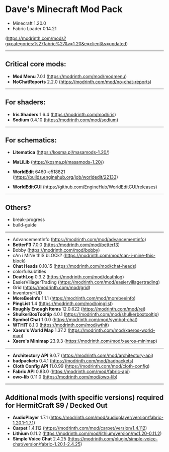 # Dave's Minecraft Mod Pack

- Minecraft 1.20.0
- Fabric Loader 0.14.21

(https://modrinth.com/mods?g=categories:%27fabric%27&v=1.20&e=client&s=updated)

---

## Critical core mods:

- **Mod Menu** 7.0.1 (https://modrinth.com/mod/modmenu)
- **NoChatReports** 2.2.0 (https://modrinth.com/mod/no-chat-reports)

---

## For shaders:

- **Iris Shaders** 1.6.4 (https://modrinth.com/mod/iris)
- **Sodium** 0.4.10 (https://modrinth.com/mod/sodium)

---

## For schematics:

- **Litematica** (https://kosma.pl/masamods-1.20/)
- **MaLiLib** (https://kosma.pl/masamods-1.20/)

- **WorldEdit** 6460-c518821 (https://builds.enginehub.org/job/worldedit/22133)
- **WorldEditCUI** (https://github.com/EngineHub/WorldEditCUI/releases)

---

## Others?

- break-progress
- build-guide

---

- AdvancementInfo (https://modrinth.com/mod/advancementinfo)
- **BetterF3** 7.0.0 (https://modrinth.com/mod/betterf3)
- Bobby (https://modrinth.com/mod/bobby)
- cAn i MiNe thIS bLOCk? (https://modrinth.com/mod/can-i-mine-this-block)
- **Chat Heads** 0.10.15 (https://modrinth.com/mod/chat-heads)
- colorfulsubtitles
- **DeathLog** 0.3.2 (https://modrinth.com/mod/deathlog)
- EasierVillagerTrading (https://modrinth.com/mod/easiervillagertrading)
- Grid (https://modrinth.com/mod/grid)
- InventoryHUD
- **MoreBeeInfo** 1.1.1 (https://modrinth.com/mod/morebeeinfo)
- **PingList** 1.4 (https://modrinth.com/mod/pinglist)
- **Roughly Enough Items** 12.0.622 (https://modrinth.com/mod/rei)
- **ShulkerBoxTooltip** 4.0.1 (https://modrinth.com/mod/shulkerboxtooltip)
- **Symbol Chat** 1.0.0 (https://modrinth.com/mod/symbol-chat)
- **WTHIT** 8.1.0 (https://modrinth.com/mod/wthit)
- **Xaero's World Map** 1.37.2 (https://modrinth.com/mod/xaeros-world-map)
- **Xaero's Minimap** 23.9.3 (https://modrinth.com/mod/xaeros-minimap)

---

- **Architectury API** 9.0.7 (https://modrinth.com/mod/architectury-api)
- **badpackets** 0.4.1 (https://modrinth.com/mod/badpackets)
- **Cloth Config API** 11.0.99 (https://modrinth.com/mod/cloth-config)
- **Fabric API** 0.83.0 (https://modrinth.com/mod/fabric-api)
- **owo-lib** 0.11.0 (https://modrinth.com/mod/owo-lib)

---

## Additional mods (with specific versions) required for HermitCraft S9 / Decked Out

- **AudioPlayer** 1.7.1 (https://modrinth.com/mod/audioplayer/version/fabric-1.20.1-1.7.1)
- **Carpet** 1.4.112 (https://modrinth.com/mod/carpet/version/1.4.112)
- **Lithium** 0.11.2 (https://modrinth.com/mod/lithium/version/mc1.20-0.11.2)
- **Simple Voice Chat** 2.4.25 (https://modrinth.com/plugin/simple-voice-chat/version/fabric-1.20.1-2.4.25)
